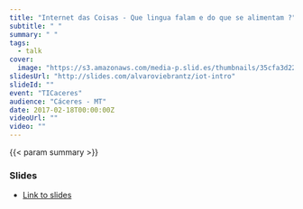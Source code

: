 ```yaml
---
title: "Internet das Coisas - Que lingua falam e do que se alimentam ?"
subtitle: " "
summary: " "
tags:
  - talk
cover:
  image: "https://s3.amazonaws.com/media-p.slid.es/thumbnails/35cfa3d222cf3b3be6e72869d4235871/thumb.jpg"
slidesUrl: "http://slides.com/alvaroviebrantz/iot-intro"
slideId: ""
event: "TICaceres"
audience: "Cáceres - MT"
date: 2017-02-18T00:00:00Z
videoUrl: ""
video: ""
---
```


<!-- truncate -->

{{< param summary >}}
### Slides

- [Link to slides](http://slides.com/alvaroviebrantz/iot-intro)
